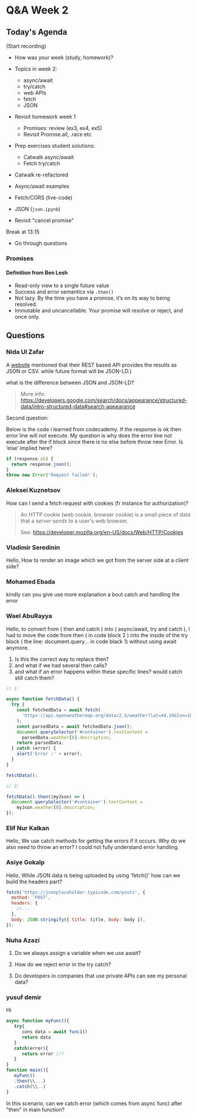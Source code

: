 <!-- cSpell:disable -->

# Q&A Week 2

## Today's Agenda

(Start recording)

- How was your week (study, homework)?
- Topics in week 2:

  - async/await
  - try/catch
  - web APIs
  - fetch
  - JSON

- Revisit homework week 1

  - Promises: review (ex3, ex4, ex5)
  - Revisit Promise.all, .race etc

- Prep exercises student solutions:
  - Catwalk async/await
  - Fetch try/catch
- Catwalk re-refactored
- Async/await examples
- Fetch/CORS (live-code)
- JSON (`json.ipynb`)
- Revisit "cancel promise"

Break at 13:15

- Go through questions

### Promises

#### Definition from Ben Lesh

- Read-only view to a single future value
- Success and error semantics via `.then()`
- Not lazy. By the time you have a promise, it’s on its way to being resolved.
- Immutable and uncancellable. Your promise will resolve or reject, and once only.

## Questions

### Nida Ul Zafar

A [website](https://www.nobelprize.org/about/developer-zone-2/) mentioned that their REST based API provides the results as JSON or CSV. while future format will be JSON-LD.)

what is the difference between JSON and JSON-LD?

> More info: <https://developers.google.com/search/docs/appearance/structured-data/intro-structured-data#search-appearance>

Second question:

Below is the code i learned from codecademy. If the response is ok then error line will not execute. My question is why does the error line not execute after the if block since there is no else before throw new Error. Is ‘else’ implied here?

```js
if (response.ok) {
  return response.json();
}
throw new Error('Request failed!');
```

### Aleksei Kuznetsov

How can I send a fetch request with cookies (fr instance for authorization)?

> An HTTP cookie (web cookie, browser cookie) is a small piece of data that a _server sends_ to a user's web browser.
>
> See: <https://developer.mozilla.org/en-US/docs/Web/HTTP/Cookies>

### Vladimir Seredinin

Hello,
How to render an image which we got from the server side at a client side?

### Mohamed Ebada

kindly can you give use more explanation a bout catch and handling the error

### Wael AbuRayya

Hello,
to convert from ( then and catch ) into
( async/await, try and catch ), I had to move the code from then ( in code block 2 ) into the inside of the try block ( the line: document.query... in code black 1) without using await anymore.

1. Is this the correct way to replace then?
2. and what if we had several then calls?
3. and what if an error happens within these specific lines? would catch still catch them?

```js
// 1:

async function fetchData() {
  try {
    const fetchedData = await fetch(
      'https://api.openweathermap.org/data/2.5/weather?lat=44.34&lon=10.99&appid=e4f76d8324c52e04224f07a8daf47741'
    );
    const parsedData = await fetchedData.json();
    document.querySelector('#container').textContent =
      parsedData.weather[0].description;
    return parsedData;
  } catch (error) {
    alert('Error :' + error);
  }
}

fetchData();
```

```js
// 2:

fetchData().then((myJson) => {
  document.querySelector('#container').textContent =
    myJson.weather[0].description;
});
```

### Elif Nur Kalkan

Hello, We use catch methods for getting the errors if it occurs. Why do we also need to throw an error? I could not fully understand error handling.

### Asiye Gokalp

Hello,
While JSON data is being uploaded by using 'fetch()' how can we build the headers part?

```js
fetch('https://jsonplaceholder.typicode.com/posts', {
  method: 'POST',
  headers: {
    //...
  },
  body: JSON.stringify({ title: title, body: body }),
});
```

### Nuha Azazi

1. Do we always assign a variable when we use await?

2. How do we reject error in the try catch?

3. Do developers in companies that use private APIs can see my personal data?

### yusuf demir

Hi

```js
async function myFunc(){
   try{
      cons data = await func1()
      return data
   }
   catch(error){
      return error //?
   }
}
function main(){
   myFunc()
   .then(\\...)
   .catch(\\..)
}
```

In this scenario, can we catch error (which comes from async func) after "then" in main function?
